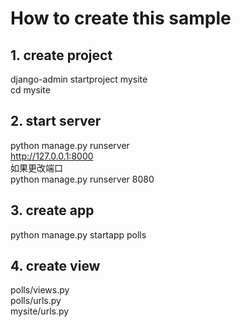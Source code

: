 # How to create this sample
## 1. create project ##
django-admin startproject mysite  
cd mysite
## 2. start server ##
python manage.py runserver  
http://127.0.0.1:8000  
如果更改端口  
python manage.py runserver 8080
## 3. create app ##
python manage.py startapp polls
## 4. create view ##
polls/views.py  
polls/urls.py  
mysite/urls.py
